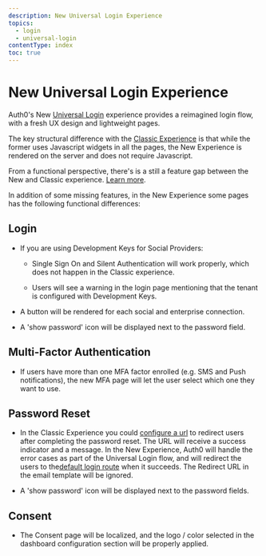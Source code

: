 ```yaml
---
description: New Universal Login Experience
topics:
  - login
  - universal-login
contentType: index
toc: true
---
```

# New Universal Login Experience

Auth0's New [Universal Login](/universal-login) experience provides a reimagined login flow, with a fresh UX design and lightweight pages.

The key structural difference with the [Classic Experience](/unniversa-login/classic) is that while the former uses Javascript widgets in all the pages, the New Experience is rendered on the server and does not require Javascript. 

From a functional perspective, there's is a still a feature gap between the New and Classic experience. [Learn more](/universal-login/new-experience-limitations).

In addition of some missing features, in the New Experience some pages has the following functional differences:

## Login

- If you are using Development Keys for Social Providers:

    - Single Sign On and Silent Authentication will work properly, which does not happen in the Classic experience.

    - Users will see a warning in the login page mentioning that the tenant is configured with Development Keys.

- A button will be rendered for each social and enterprise connection. 

- A 'show password' icon will be displayed next to the password field.

## Multi-Factor Authentication

- If users have more than one MFA factor enrolled (e.g. SMS and Push notifications), the new MFA page will let the user select which one they want to use. 

## Password Reset

- In the Classic Experience you could [configure a url](/email/templates#redirect-to-results-for-the-change-password-email-template) to redirect users after completing the password reset. The URL will receive a success indicator and a message. In the New Experience, Auth0 will handle the error cases as part of the Universal Login flow, and will redirect the users to the[default login route](/universal-login/default-login-url) when it succeeds. The Redirect URL in the email template will be ignored.  

- A 'show password' icon will be displayed next to the password fields.

## Consent

- The Consent page will be localized, and the logo / color selected in the dashboard configuration section will be properly applied.
